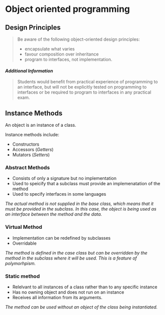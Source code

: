 # Object oriented programming

## Design Principles
> Be aware of the following object-oriented design
> principles:
> * encapsulate what varies
> * favour composition over inheritance
> * program to interfaces, not implementation.


#### *Additional Information*
> Students would benefit from practical experience
> of programming to an interface, but will not be
> explicitly tested on programming to interfaces
> or be required to program to interfaces in any
> practical exam.

## Instance Methods

An object is an instance of a class.

Instance methods include:
* Constructors
* Accessors (*Getters*)
* Mutators (*Setters*)

### Abstract Methods
* Consists of only a signature but no implementation
* Used to speicify that a subclass must provide an implemenatation of the method
* Used to specify interfaces in some languages

*The actual method is not supplied in the base class, which means that it must be provided in the subclass. 
In this case, the object is being used as an interface between the method and the data.*

### Virtual Method
* Implementation can be redefined by subclasses
* Overridable

*The method is defined in the case class but can be overridden by the method in the subclass where it will be used. 
This is a feature of polymorhpism.*

### Static method
* Relelvant to all instances of a class rather than to any specific instance
* Has no owning object and does not run on an instance
* Receives all information from its arguments.

*The method can be used without an object of the class being instantiated.*
